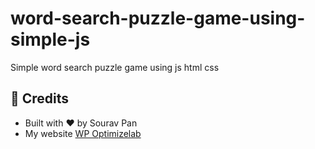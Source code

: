 # word-search-puzzle-game-using-simple-js
Simple word search puzzle game using js html css

## 🙏 Credits

- Built with ❤️ by Sourav Pan
- My website  [WP Optimizelab](https://wpoptimizelab.com/)
